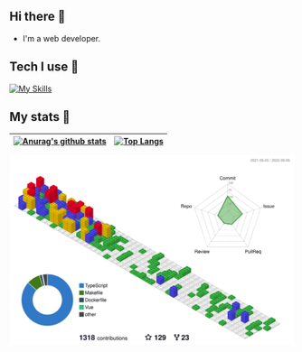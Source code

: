 ## Hi there 👋

- I'm a web developer.

<!--
- 🚀 I'm a full stack developer.
- 🔭 I’m currently working on JavaScript/TypeScript.
- 🌱 I’m currently learning ...
- 👯 I’m looking to collaborate on ...
- 🤔 I’m looking for help with ...
- 💬 Ask me about ...
- 📫 How to reach me: ...
- 😄 Pronouns: ...
- ⚡ Fun fact: ...
-->

## Tech I use 🚀

[![My Skills](https://skillicons.dev/icons?i=vscode,html,css,js,ts,vue,nuxt,react,next,sass,tailwind,jest,webpack,vite,nodejs,nest,prisma,docker&theme=light)](https://skillicons.dev)

## My stats 🔭

| [![Anurag's github stats](https://github-readme-stats.vercel.app/api?username=hojas&show_icons=true&theme=dracula&count_private=true&hide_title=true)](https://github.com/anuraghazra/github-readme-stats) | [![Top Langs](https://github-readme-stats.vercel.app/api/top-langs/?username=hojas&layout=compact)](https://github.com/anuraghazra/github-readme-stats) |
| ---------------------------------------------------------------------------------------------------------------------------------------------------------------------------------------------------------- | ------------------------------------------------------------------------------------------------------------------------------------------------------- |

![](./profile-3d-contrib/profile-gitblock.svg)
